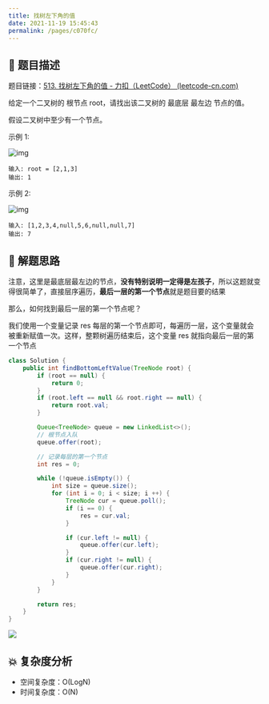```yaml
---
title: 找树左下角的值
date: 2021-11-19 15:45:43
permalink: /pages/c070fc/
---
```


## 📃 题目描述

题目链接：[513. 找树左下角的值 - 力扣（LeetCode） (leetcode-cn.com)](https://leetcode-cn.com/problems/find-bottom-left-tree-value/)

给定一个二叉树的 根节点 root，请找出该二叉树的 最底层 最左边 节点的值。

假设二叉树中至少有一个节点。

示例 1:

![img](https://assets.leetcode.com/uploads/2020/12/14/tree1.jpg)

```
输入: root = [2,1,3]
输出: 1
```

示例 2:

![img](https://assets.leetcode.com/uploads/2020/12/14/tree2.jpg)

```
输入: [1,2,3,4,null,5,6,null,null,7]
输出: 7
```



## 🔔 解题思路

注意，这里是最底层最左边的节点，**没有特别说明一定得是左孩子**，所以这题就变得很简单了，直接层序遍历，**最后一层的第一个节点**就是题目要的结果

那么，如何找到最后一层的第一个节点呢？

我们使用一个变量记录 res 每层的第一个节点即可，每遍历一层，这个变量就会被重新赋值一次。这样，整颗树遍历结束后，这个变量 res 就指向最后一层的第一个节点


```java
class Solution {
    public int findBottomLeftValue(TreeNode root) {
        if (root == null) {
            return 0;
        }
        if (root.left == null && root.right == null) {
            return root.val;
        }

        Queue<TreeNode> queue = new LinkedList<>();
        // 根节点入队
        queue.offer(root);

        // 记录每层的第一个节点
        int res = 0;

        while (!queue.isEmpty()) {
            int size = queue.size();
            for (int i = 0; i < size; i ++) {
                TreeNode cur = queue.poll();
                if (i == 0) {
                    res = cur.val;
                }

                if (cur.left != null) {
                    queue.offer(cur.left);
                }
                if (cur.right != null) {
                    queue.offer(cur.right);
                }
            }
        }

        return res;
    }
}
```

![](https://gitee.com/veal98/images/raw/master/img/20211119162402.png)

## 💥 复杂度分析

- 空间复杂度：O(LogN)
- 时间复杂度：O(N)

